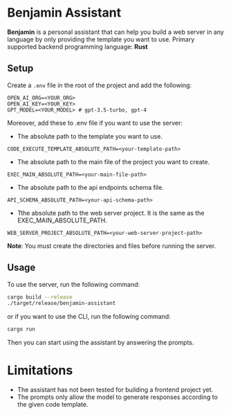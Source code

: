 # Benjamin Assistant

**Benjamin** is a personal assistant that can help you build a web server in any language by only providing the template you want to use.
Primary supported backend programming language: **Rust**

## Setup

Create a `.env` file in the root of the project and add the following:

```env
OPEN_AI_ORG=<YOUR_ORG>
OPEN_AI_KEY=<YOUR_KEY>
GPT_MODEL=<YOUR_MODEL> # gpt-3.5-turbo, gpt-4
```

Moreover, add these to .env file if you want to use the server:

- The absolute path to the template you want to use.
```env
CODE_EXECUTE_TEMPLATE_ABSOLUTE_PATH=<your-template-path>
```

- The absolute path to the main file of the project you want to create.
```env
EXEC_MAIN_ABSOLUTE_PATH=<your-main-file-path>
```

- The absolute path to the api endpoints schema file.
```env
API_SCHEMA_ABSOLUTE_PATH=<your-api-schema-path>
```

- Tthe absolute path to the web server project. It is the same as the EXEC_MAIN_ABSOLUTE_PATH.
```env
WEB_SERVER_PROJECT_ABSOLUTE_PATH=<your-web-server-project-path>
```

**Note**: You must create the directories and files before running the server.

## Usage

To use the server, run the following command:

```bash
cargo build --release
./target/release/benjamin-assistant
```

or if you want to use the CLI, run the following command:

```bash
cargo run
```

Then you can start using the assistant by answering the prompts.


# Limitations
- The assistant has not been tested for building a frontend project yet.
- The prompts only allow the model to generate responses according to the given code template.
